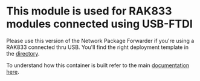 # This module is used for RAK833 modules connected using USB-FTDI

Please use this version of the Network Package Forwarder if you're using a RAK833 connected thru USB. You'll find the right deployment template in the [directory](/LoRaEngine/deployment.RAK833).

To understand how this container is built refer to the main [documentation here](https://github.com/ellerbach/lora_gateway).
